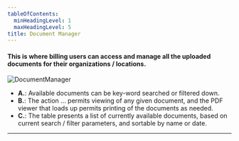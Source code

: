 ```yaml
---
tableOfContents:
  minHeadingLevel: 1
  maxHeadingLevel: 5
title: Document Manager
---
```


#### This is where billing users can access and manage all the uploaded documents for their organizations / locations.

![DocumentManager](/screenPrints/document_manager.png)

- **A.**: Available documents can be key-word searched or filtered down.
- **B.**: The action ... permits viewing of any given document, and the PDF viewer that loads up permits printing of the documents as needed.
- **C.**: The table presents a list of currently available documents, based on current search / filter parameters, and sortable by name or date.



<hr />
